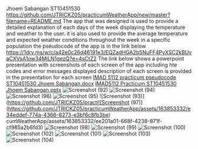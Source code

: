 Jhoem Sabangan ST10451530
https://github.com/JTRICKZ05/practicumWeatherApp/new/master?filename=README.md
The app that was designed is used to provide a detailed explanation of each days of the week displaying the temperature and weather to the user.
it is also used to provide the average temperature and expected weather conditions throughout the week in a specific population
the pseudocode of the app is in the link below
https://1drv.ms/w/c/a42e0c26d46191e3/EQZadHGA2b5NuFF4PyXSC2kBUvaCXVsA1ow34MjLN1gezQ?e=4sCtZ2
The link below shows a powerpoint presentation with screenshots of each screen of the app including hte codes and error messages displayed
description of each screen is provided in the presentation for each screen
[IMAD 5112 practicum pseudocode ST10451530 Jhoem Sabangan.docx](https://github.com/user-attachments/files/15771123/IMAD.5112.practicum.pseudocode.ST10451530.Jhoem.Sabangan.docx)
[IMAD5112 Practicum ST10451530 Jhoem Sabangan.pptx](https://github.com/user-attachments/files/15771138/IMAD5112.Practicum.ST10451530.Jhoem.Sabangan.pptx)
![Screenshot (92)](https://github.com/JTRICKZ05/practicumWeatherApp/assets/163853332/cc628161-9007-4c37-b0fb-f64b3802f0bf)
![Screenshot (94)](https://github.com/JTRICKZ05/practicumWeatherApp/assets/163853332/19446ed8-32e1-44ff-a2a8-2cc42fb87d17)
![Screenshot (96)](https://github.com/JTRICKZ05/practicumWeatherApp/assets/163853332/7c0276bb-956b-460f-a18e-dcf94b17cb2f)
![Screenshot (95)](https://github.com/JTRICKZ05/practicumWeatherApp/assets/163853332/219ce42e-1ab1-4bac-bdbf-b2550228a400)
![Screenshot (93)](https://github.com/JTRICKZ05/practi![Screenshot (97)](https://github.com/JTRICKZ05/practicumWeatherApp/assets/163853332/e34eddef-774a-4366-8273-e3bf6c8fb3be)
cumWeatherApp/assets/163853332/ee201a01-668f-4238-871f-cf985a2b6fd3)
![Screenshot (98)](https://github.com/JTRICKZ05/practicumWeatherApp/assets/163853332/9cdeb4d7-dfe5-428b-9b25-0d0e71b3aae4)
![Screenshot (99)](https://github.com/JTRICKZ05/practicumWeatherApp/assets/163853332/6f0bac1a-1605-4c39-819b-461def14af42)
![Screenshot (100)](https://github.com/JTRICKZ05/practicumWeatherApp/assets/163853332/5f75371e-b52e-4d2c-9279-726a2f8533ef)
![Screenshot (102)](https://github.com/JTRICKZ05/practicumWeatherApp/assets/163853332/f5ed1e2a-36ae-463c-99eb-ca8372438ead)
![Screenshot (101)](https://github.com/JTRICKZ05/practicumWeatherApp/assets/163853332/0d8c3a39-82cb-4ce2-b4b7-90e39313fce0)
![Screenshot (103)](https://github.com/JTRICKZ05/practicumWeatherApp/assets/163853332/f62802ab-b59b-4b2f-9aa8-20abd3a5d2ba)
![Screenshot (104)](https://github.com/JTRICKZ05/practicumWeatherApp/assets/163853332/cf312443-6137-4c91-b82d-8dd861eb9c8a)
